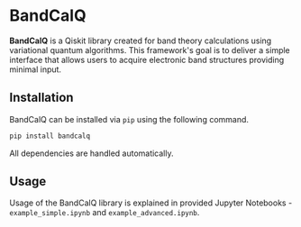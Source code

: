 # BandCalQ
**BandCalQ** is a Qiskit library created for band theory calculations using variational quantum algorithms. This framework's goal is to deliver a simple interface that allows users to acquire electronic band structures providing minimal input. 

## Installation
BandCalQ can be installed via ``pip`` using the following command.
```bash
pip install bandcalq
```
All dependencies are handled automatically.
## Usage
Usage of the BandCalQ library is explained in provided Jupyter Notebooks - ``example_simple.ipynb`` and ``example_advanced.ipynb``.
